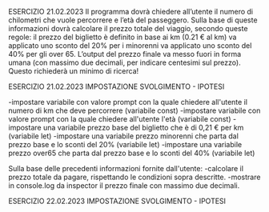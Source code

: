 ESERCIZIO 21.02.2023 Il programma dovrà chiedere all’utente il numero di chilometri che vuole percorrere e l’età del passeggero. Sulla base di queste informazioni dovrà calcolare il prezzo totale del viaggio, secondo queste regole: il prezzo del biglietto è definito in base ai km (0.21 € al km) va applicato uno sconto del 20% per i minorenni va applicato uno sconto del 40% per gli over 65. L’output del prezzo finale va messo fuori in forma umana (con massimo due decimali, per indicare centesimi sul prezzo). Questo richiederà un minimo di ricerca!

ESERCIZIO 21.02.2023 IMPOSTAZIONE SVOLGIMENTO - IPOTESI

-impostare variabile con valore prompt con la quale chiedere all'utente il numero di km che deve percorrere (variabile const)
-impostare variabile con valore prompt con la quale chiedere all'utente l'età (variabile const)
-impostare una variabile prezzo base del biglietto che è di 0,21 € per km (variabile let)
-impostare una variabile prezzo minorenni che parta dal prezzo base e lo sconti del 20% (variabile let)
-impostare una variabile prezzo over65 che parta dal prezzo base e lo sconti del 40% (variabile let)

Sulla base delle precedenti informazioni fornite dall'utente:
-calcolare il prezzo totale da pagare, rispettando le condizioni sopra descritte.
-mostrare in console.log da inspector il prezzo finale con massimo due decimali.


ESERCIZIO 22.02.2023 IMPOSTAZIONE SVOLGIMENTO - IPOTESI